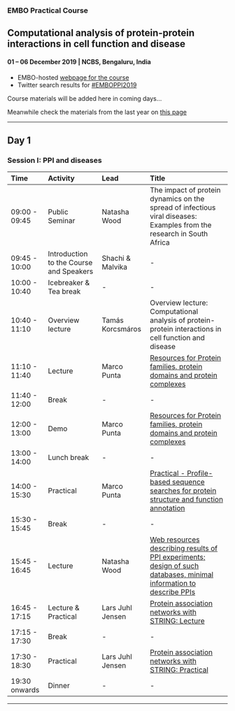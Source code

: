 ### EMBO Practical Course
## Computational analysis of protein-protein interactions in cell function and disease
#### 01 – 06 December 2019 | NCBS, Bengaluru, India

- EMBO-hosted [webpage for the course](http://meetings.embo.org/event/19-protein-protein)
- Twitter search results for [#EMBOPPI2019](https://twitter.com/search?q=%23EMBOPPI2019&src=typd&lang=en-gb)

Course materials will be added here in coming days...

Meanwhile check the materials from the last year on [this page](https://github.com/malvikasharan/2018-11-EMBORome)

--------------------------------
## Day 1

### Session I: PPI and diseases

| Time | Activity | Lead | Title |
| :---------- | :---------- | :---------- |:---------- | 
| 09:00 - 09:45	| Public Seminar | Natasha Wood | The impact of protein dynamics on the spread of infectious viral diseases: Examples from the research in South Africa |
| 09:45 - 10:00	| Introduction to the Course and Speakers | Shachi & Malvika | - |
| 10:00 - 10:40 | Icebreaker & Tea break | - | - |
| 10:40 - 11:10	| Overview lecture | Tamás Korcsmáros | Overview lecture: Computational analysis of protein-protein interactions in cell function and disease |
| 11:10 - 11:40	| Lecture | Marco Punta | [Resources for Protein families, protein domains and protein complexes](https://github.com/malvikasharan/2018-11-EMBORome/training_material/EMBO-Rome-Files-Marco/Rome-EMBO-School-2018-Marco-Punta-lecture-compressed.pdf) |
| 11:40 - 12:00	| Break | - | - |
| 12:00 - 13:00	| Demo | Marco Punta | [Resources for Protein families, protein domains and protein complexes](https://github.com/malvikasharan/2018-11-EMBORome/training_material/EMBO-Rome-Files-Marco/Rome-EMBO-School-2018-Marco-Punta-lecture-compressed.pdf) |
| 13:00 - 14:00	| Lunch break | - | - |
| 14:00 - 15:30	| Practical | Marco Punta | [Practical - Profile-based sequence searches for protein structure and function annotation](training_material/marco_punta) |
| 15:30 - 15:45	| Break | - | - |
| 15:45 - 16:45 | Lecture | Natasha Wood | [Web resources describing results of PPI experiments; design of such databases, minimal information to describe PPIs](https://github.com/malvikasharan/2018-11-EMBORome/training_material/natashawood/NatashaWood_WebResources.pdf) |
| 16:45 - 17:15	| Lecture & Practical | Lars Juhl Jensen | [Protein association networks with STRING: Lecture](training_material/string_database.pdf)  |
| 17:15 - 17:30	| Break | - | - |
| 17:30 - 18:30	| Practical | Lars Juhl Jensen | [Protein association networks with STRING: Practical](https://jensenlab.org/training/string/)  |
| 19:30 onwards	| Dinner | - | - |
---

